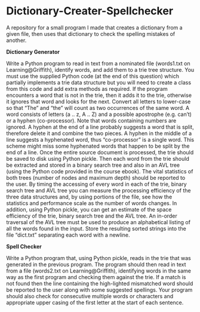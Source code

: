 # Dictionary-Creater-Spellchecker
A repository for a small program I made that creates a dictionary from a given file, then uses that dictionary to check the spelling mistakes of another.

**Dictionary Generator**

Write a Python program to read in text from a nominated file (words1.txt on Learning@Griffith), identify words, and add them to a trie tree structure. You must use the supplied Python code (at the end of this question) which partially implements a trie data structure but you will need to create a class from this code and add extra methods as required. If the program encounters a word that is not in the trie, then it adds it to the trie, otherwise it ignores that word and looks for the next.  Convert all letters to lower-case so that “The” and “the” will count as two occurrences of the same word. A word consists of letters (a .. z, A .. Z) and a possible apostrophe (e.g. can’t) or a hyphen (co-processor). Note that words containing numbers are ignored. A hyphen at the end of a line probably suggests a word that is split, therefore delete it and combine the two pieces. A hyphen in the middle of a line suggests a hyphenated word, thus “co-processor” is a single word. This scheme might miss some hyphenated words that happen to be split by the end of a line. Once the entire source document is processed, the trie should be saved to disk using Python pickle. Then each word from the trie should be extracted and stored in a binary search tree and also in an AVL tree (using the Python code provided in the course ebook). The vital statistics of both trees (number of nodes and maximum depth) should be reported to the user. By timing the accessing of every word in each of the trie, binary search tree and AVL tree you can measure the processing efficiency of the three data structures and, by using portions of the file, see how the statistics and performance scale as the number of words changes. In addition, using Python pickle, you can get an estimate of the space efficiency of the trie, binary search tree and the AVL tree. An in-order traversal of the AVL tree must be used to produce an alphabetical listing of all the words found in the input. Store the resulting sorted strings into the file “dict.txt” separating each word with a newline. 

**Spell Checker**

Write a Python program that, using Python pickle, reads in the trie that was generated in the previous program. The program should then read in text from a file (words2.txt on Learning@Griffith), identifying words in the same way as the first program and checking them against the trie. If a match is not found then the line containing the high-lighted mismatched word should be reported to the user along with some suggested spellings. Your program should also check for consecutive multiple words or characters and appropriate upper casing of the first letter at the start of each sentence. 
